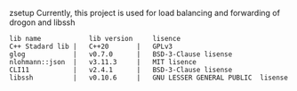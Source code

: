 zsetup
Currently, this project is used for load balancing and forwarding of drogon and libssh

	lib name		 	lib version	 	lisence
	C++ Stadard lib	|	C++20		|	GPLv3
	glog		    |	v0.7.0		|	BSD-3-Clause lisense
	nlohmann::json	|	v3.11.3		|	MIT lisence
	CLI11		    |	v2.4.1		|	BSD-3-Clause lisense
	libssh		    |	v0.10.6		|	GNU LESSER GENERAL PUBLIC  lisense
